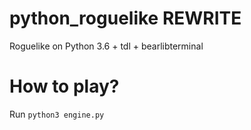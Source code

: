# python_roguelike REWRITE
Roguelike on Python 3.6 + tdl + bearlibterminal

# How to play?
Run `python3 engine.py`
